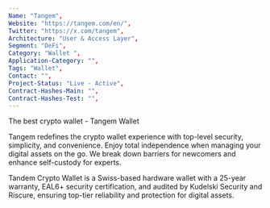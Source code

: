 ```yaml
---
Name: "Tangem",
Website: "https://tangem.com/en/",
Twitter: "https://x.com/tangem",
Architecture: "User & Access Layer",
Segment: "DeFi",
Category: "Wallet ",
Application-Category: "",
Tags: "Wallet",
Contact: "",
Project-Status: "Live - Active",
Contract-Hashes-Main: "",
Contract-Hashes-Test: "",
---
```

<!--lang:en--> 
The best crypto wallet - Tangem Wallet

Tangem redefines the crypto wallet experience with top-level security, simplicity, and convenience. 
Enjoy total independence when managing your digital assets on the go. We break down barriers for newcomers and enhance self-custody for experts.

Tandem Crypto Wallet is a Swiss-based hardware wallet with a 25-year warranty, EAL6+ security certification, and audited by Kudelski Security and Riscure, ensuring top-tier reliability and protection for digital assets.

<!--lang:es--] 
La mejor billetera de criptomonedas - Tangem Wallet

Tangem redefine la experiencia de las billeteras de criptomonedas con seguridad de primer nivel, simplicidad y conveniencia.
Disfruta de total independencia al gestionar tus activos digitales en movimiento. Eliminamos barreras para principiantes y mejoramos la autocustodia para expertos.

Tandem Crypto Wallet es una billetera de hardware suiza con una garantía de 25 años, certificación de seguridad EAL6+ y auditada por Kudelski Security y Riscure, garantizando la máxima fiabilidad y protección para activos digitales.
<!--lang:de--] 
Das beste Krypto-Wallet – Tangem Wallet

Tangem definiert die Erfahrung mit Krypto-Wallets neu, mit höchstem Sicherheitsniveau, Einfachheit und Komfort.
Genießen Sie völlige Unabhängigkeit bei der Verwaltung Ihrer digitalen Vermögenswerte unterwegs. Wir bauen Barrieren für Neulinge ab und verbessern die Selbstverwaltung für Experten.

Tandem Crypto Wallet ist ein in der Schweiz ansässiges Hardware-Wallet mit 25 Jahren Garantie, EAL6+-Sicherheitszertifizierung und Audits von Kudelski Security und Riscure, die höchste Zuverlässigkeit und Schutz für digitale Vermögenswerte gewährleisten.
<!--lang:fr--] 
Le meilleur portefeuille crypto - Tangem Wallet

Tangem redéfinit l'expérience des portefeuilles crypto avec une sécurité de premier ordre, une simplicité et une commodité inégalées.
Profitez d'une indépendance totale pour gérer vos actifs numériques en déplacement. Nous éliminons les barrières pour les débutants et améliorons l'auto-garde pour les experts.

Tandem Crypto Wallet est un portefeuille matériel basé en Suisse avec une garantie de 25 ans, une certification de sécurité EAL6+ et audité par Kudelski Security et Riscure, garantissant une fiabilité et une protection de premier ordre pour les actifs numériques.
<!--lang:pl--] 
Najlepszy portfel kryptowalutowy - Tangem Wallet

Tangem na nowo definiuje doświadczenie z portfelami kryptowalutowymi, oferując najwyższy poziom bezpieczeństwa, prostotę i wygodę.
Ciesz się pełną niezależnością w zarządzaniu swoimi aktywami cyfrowymi w podróży. Usuwamy bariery dla początkujących i ulepszamy samodzielną opiekę nad aktywami dla ekspertów.

Tandem Crypto Wallet to szwajcarski portfel sprzętowy z 25-letnią gwarancją, certyfikatem bezpieczeństwa EAL6+ i audytem przeprowadzonym przez Kudelski Security i Riscure, zapewniający najwyższą niezawodność i ochronę aktywów cyfrowych.
<!--lang:uk--] 
Найкращий криптогаманець – Tangem Wallet

Tangem переосмислює досвід використання криптогаманців, забезпечуючи найвищий рівень безпеки, простоти та зручності.
Насолоджуйтесь повною незалежністю у керуванні вашими цифровими активами на ходу. Ми долаємо бар'єри для новачків і покращуємо самостійне зберігання для експертів.

Tandem Crypto Wallet — це апаратний гаманець швейцарського виробництва з 25-річною гарантією, сертифікатом безпеки EAL6+ та аудитом від Kudelski Security і Riscure, що забезпечує надійність та захист цифрових активів на найвищому рівні.
[!--lang:*-->  
